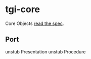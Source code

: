tgi-core
========
Core Objects [read the spec](spec/README.md).

Port
----
unstub Presentation
unstub Procedure